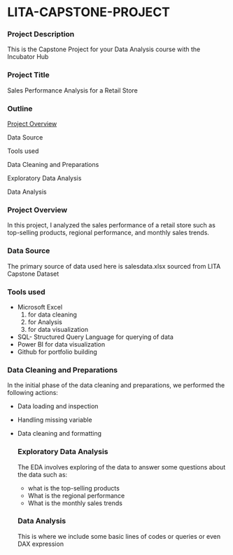# LITA-CAPSTONE-PROJECT

### Project Description

This is the Capstone Project for your Data Analysis course with the Incubator Hub

### Project Title

Sales Performance Analysis for a Retail Store

### Outline
[Project Overview](project-overview)

Data Source

Tools used

Data Cleaning and Preparations

Exploratory Data Analysis

Data Analysis


### Project Overview
In this project, I analyzed the sales performance of a retail store such as top-selling products, regional 
performance, and monthly sales trends.

### Data Source

The primary source of data used here is salesdata.xlsx sourced from  LITA Capstone Dataset

### Tools used

- Microsoft Excel 
  1. for data cleaning
  2.  for Analysis 
  3.  for data visualization
- SQL- Structured Query Language for querying of data
- Power BI for data visualization
- Github for portfolio building

### Data Cleaning and Preparations

  In the initial phase of the data cleaning and preparations, we performed the following actions:
  - Data loading and inspection
  - Handling missing variable
  - Data cleaning and formatting
 
    ### Exploratory Data Analysis
    
    The EDA involves exploring of the data to answer some questions about the data such as:
    - what is the top-selling products
    - What is the regional performance
    - What is the monthly sales trends
   
    ### Data Analysis
    
    This is where we include some basic lines of codes or queries or even DAX expression
